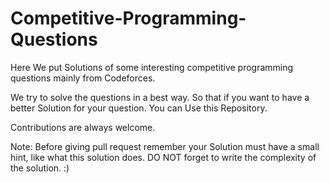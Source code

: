 # Competitive-Programming-Questions

Here We put Solutions of some interesting competitive programming questions mainly from Codeforces.


We try to solve the questions in a best way. So that if you want to have a better Solution for your question. You can Use this Repository.

Contributions are always welcome. 

Note: Before giving pull request remember your Solution must have a small hint, like what this solution does. DO NOT forget to 
write the complexity of the solution. :)
